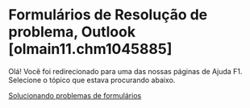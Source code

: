 
# Formulários de Resolução de problema, Outlook [olmain11.chm1045885]

Olá! Você foi redirecionado para uma das nossas páginas de Ajuda F1. Selecione o tópico que estava procurando abaixo.

[Solucionando problemas de formulários](http://msdn.microsoft.com/library/79c44e72-5ef8-ad43-2838-8750d73387d5%28Office.15%29.aspx)
